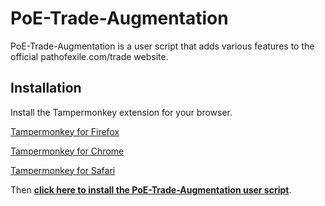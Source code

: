 # PoE-Trade-Augmentation

PoE-Trade-Augmentation is a user script that adds various features to the official pathofexile.com/trade website.

## Installation

Install the Tampermonkey extension for your browser.

[Tampermonkey for Firefox](https://addons.mozilla.org/en-US/firefox/addon/tampermonkey/)

[Tampermonkey for Chrome](https://chrome.google.com/webstore/detail/tampermonkey/dhdgffkkebhmkfjojejmpbldmpobfkfo)

[Tampermonkey for Safari](https://tampermonkey.net/?browser=safari)

Then **[click here to install the PoE-Trade-Augmentation user script](https://github.com/custompro12/PoE-Trade-Augmentation/raw/master/PoE-Trade-Augmentation.user.js)**.
